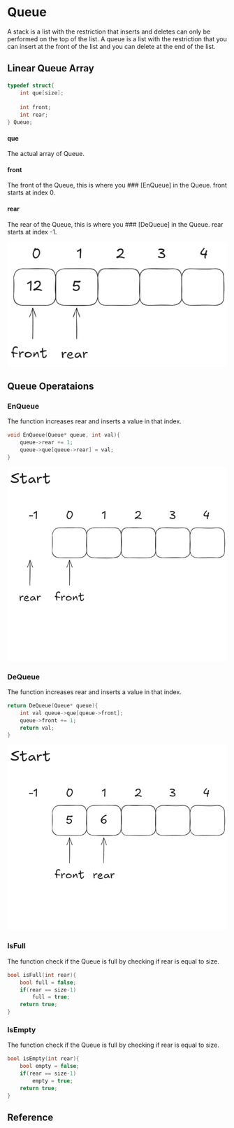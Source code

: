 # Queue

A stack is a list with the restriction that inserts and deletes
can only be performed on the top of the list.
A queue is a list with the restriction that you can insert at the front of the list
and you can delete at the end of the list.

## Linear Queue Array
```c
typedef struct{
    int que[size];

    int front;
    int rear;
} Queue;
```
#### que
The actual array of Queue.

#### front
The front of the Queue, this is where you ### [EnQueue] in the Queue.
front starts at index 0.

#### rear
The rear of the Queue, this is where you ### [DeQueue] in the Queue.
rear starts at index -1.

![Queue](Images/queue.png)

## Queue Operataions
### EnQueue
The function increases rear and inserts a value in that index.
```c
void EnQueue(Queue* queue, int val){
    queue->rear += 1;
    queue->que[queue->rear] = val;
}
```
![enqueue_gif](Images/enqueue.gif)
### DeQueue
The function increases rear and inserts a value in that index.
```c
return DeQueue(Queue* queue){
    int val queue->que[queue->front];
    queue->front += 1;
    return val;
}
```
![dequeue_gif](Images/dequeue.gif)

### IsFull
 The function check if the Queue is full by checking if rear is equal to size.
```c
bool isFull(int rear){
    bool full = false;
    if(rear == size-1)
        full = true;
    return true;
}
```

### IsEmpty
 The function check if the Queue is full by checking if rear is equal to size.
```c
bool isEmpty(int rear){
    bool empty = false;
    if(rear == size-1)
        empty = true;
    return true;
}
```
## Reference

